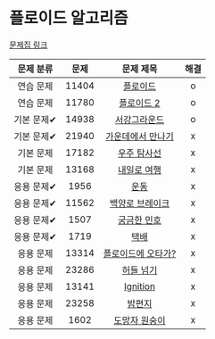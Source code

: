 # 플로이드 알고리즘

[문제집 링크](https://www.acmicpc.net/workbook/view/10318)

| 문제 분류 | 문제 | 문제 제목 | 해결 |
| :--: | :--: | :--: | :--: |
| 연습 문제 | 11404 | [플로이드](https://www.acmicpc.net/problem/11404) | o |
| 연습 문제 | 11780 | [플로이드 2](https://www.acmicpc.net/problem/11780) | o |
| 기본 문제✔ | 14938 | [서강그라운드](https://www.acmicpc.net/problem/14938) | o |
| 기본 문제✔ | 21940 | [가운데에서 만나기](https://www.acmicpc.net/problem/21940) | x |
| 기본 문제 | 17182 | [우주 탐사선](https://www.acmicpc.net/problem/17182) | x |
| 기본 문제 | 13168 | [내일로 여행](https://www.acmicpc.net/problem/13168) | x |
| 응용 문제✔ | 1956 | [운동](https://www.acmicpc.net/problem/1956) | x |
| 응용 문제✔ | 11562 | [백양로 브레이크](https://www.acmicpc.net/problem/11562) | x |
| 응용 문제✔ | 1507 | [궁금한 민호](https://www.acmicpc.net/problem/1507) | x |
| 응용 문제✔ | 1719 | [택배](https://www.acmicpc.net/problem/1719) | x |
| 응용 문제 | 13314 | [플로이드에 오타가?](https://www.acmicpc.net/problem/13314) | x |
| 응용 문제 | 23286 | [허들 넘기](https://www.acmicpc.net/problem/23286) | x |
| 응용 문제 | 13141 | [Ignition](https://www.acmicpc.net/problem/13141) | x |
| 응용 문제 | 23258 | [밤편지](https://www.acmicpc.net/problem/23258) | x |
| 응용 문제 | 1602 | [도망자 원숭이](https://www.acmicpc.net/problem/1602) | x |
